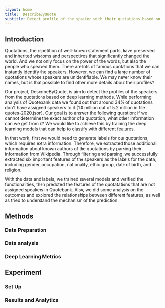 ```yaml
---
layout: home
title:  DescribeByQuote
subtitle: Detect profile of the speaker with their quotations based on deep learning
---
```



## Introduction

Quotations, the repetition of well-known statement parts, have preserved and inherited wisdoms and perspectives 
that significantly changed the world. And we not only focus on the power of the words, but also the people who speaked 
them. There are lots of famous quotations that we can instantly identify the speakers. However, we can find a large 
number of quotations whose speakers are unidentifiable. We may never know their names, but is that possible to find 
other more details about their profiles? 

Our project, DescribeByQuote, is aim to detect the profiles of the speakers from the quotations based on deep learning
methods. While performing analysis of Quotebank data we found out that around 34% of quotations don't have assigned 
speakers to it (1.8 million out of 5.2 million in file quotes-2020.json). Our goal is to answer the following question: 
if we cannot determine the exact author of a quotation, what other information can we get from it? We would like to 
achieve this by training the deep learning models that can help to classify with different features.

In that work, first we would need to generate labels for our quotations, which requires extra information. Therefore, we extracted those additional information about known authors of the quotations by parsing their information from Wikipedia. Through filtering and parsing, we successfully extracted six important features of the speakers as the labels for the data, including gender, occupation, nationality, ethic group, date of birth, and religion. 

<!-- | Feature Name | Class Number| 
| :----- | :----- |
| Gender | 2 |
| occupation | 10 |
| nationality | 5 |
| ethic group | 10 |
| date of birth | 8 |
| religion | 10 | -->


With the data and labels, we trained several models and verified the functionalities, then predcted the features of the 
quotatations that are not assigned speakers in Quotebank. Also, we did some analysis on the outcomes and explored the 
relationships between different features, as well as tried to understand the mechanism of the prediction.

## Methods 

### Data Preparation

### Data analysis

### Deep Learning Metrics

## Experiment

### Set Up

### Results and Analytics